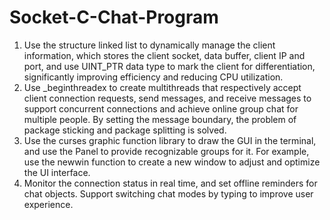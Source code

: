 # Socket-C-Chat-Program
1. Use the structure linked list to dynamically manage the client information, which stores the client socket, data buffer, client IP and port, and use UINT_PTR data type to mark the client for differentiation, significantly improving efficiency and reducing CPU utilization.
2. Use _beginthreadex to create multithreads that respectively accept client connection requests, send messages, and receive messages to support concurrent connections and achieve online group chat for multiple people. By setting the message boundary, the problem of package sticking and package splitting is solved.
3. Use the curses graphic function library to draw the GUI in the terminal, and use the Panel to provide recognizable groups for it. For example, use the newwin function to create a new window to adjust and optimize the UI interface.
4. Monitor the connection status in real time, and set offline reminders for chat objects. Support switching chat modes by typing to improve user experience.
